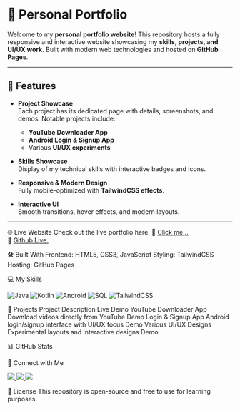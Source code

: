 # 🌟 Personal Portfolio

Welcome to my **personal portfolio website**! This repository hosts a fully responsive and interactive website showcasing my **skills, projects, and UI/UX work**. Built with modern web technologies and hosted on **GitHub Pages**.

---

## 🚀 Features

- **Project Showcase**  
  Each project has its dedicated page with details, screenshots, and demos. Notable projects include:
  - **YouTube Downloader App**  
  - **Android Login & Signup App**  
  - Various **UI/UX experiments**

- **Skills Showcase**  
  Display of my technical skills with interactive badges and icons.

- **Responsive & Modern Design**  
  Fully mobile-optimized with **TailwindCSS effects**.

- **Interactive UI**  
  Smooth transitions, hover effects, and modern layouts.

---


🌐 Live Website
Check out the live portfolio here:
🔗 <a href="https://uvinfo.kesug.com/">Click me...</a> </br>
🔗 <a href="https://ujjaval01.github.io/my-website/">Github Live.</a>

🛠 Built With
Frontend: HTML5, CSS3, JavaScript
Styling: TailwindCSS
Hosting: GitHub Pages

💻 My Skills
<p> <img src="https://img.shields.io/badge/Java-ED8B00?style=for-the-badge&logo=java&logoColor=white" alt="Java"/> <img src="https://img.shields.io/badge/Kotlin-7F52FF?style=for-the-badge&logo=kotlin&logoColor=white" alt="Kotlin"/> <img src="https://img.shields.io/badge/Android-3DDC84?style=for-the-badge&logo=android&logoColor=white" alt="Android"/> <img src="https://img.shields.io/badge/SQL-4479A1?style=for-the-badge&logo=mysql&logoColor=white" alt="SQL"/> <img src="https://img.shields.io/badge/TailwindCSS-06B6D4?style=for-the-badge&logo=tailwind-css&logoColor=white" alt="TailwindCSS"/> </p>

📂 Projects
Project	Description	Live Demo
YouTube Downloader App	Download videos directly from YouTube	            Demo
Login & Signup App	    Android login/signup interface with UI/UX focus	  Demo
Various UI/UX Designs	  Experimental layouts and interactive designs	    Demo

📊 GitHub Stats

🌟 Connect with Me
<p> <a href="https://www.linkedin.com/in/<your-linkedin>" target="_blank"> <img src="https://img.shields.io/badge/LinkedIn-0A66C2?style=for-the-badge&logo=linkedin&logoColor=white"/> </a> <a href="https://www.instagram.com/<your-instagram>" target="_blank"> <img src="https://img.shields.io/badge/Instagram-E4405F?style=for-the-badge&logo=instagram&logoColor=white"/> </a> <a href="https://www.github.com/<your-github-username>" target="_blank"> <img src="https://img.shields.io/badge/GitHub-181717?style=for-the-badge&logo=github&logoColor=white"/> </a> </p>

📄 License
This repository is open-source and free to use for learning purposes.
